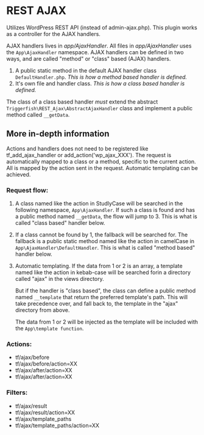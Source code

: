 # REST AJAX

Utilizes WordPress REST API (instead of admin-ajax.php). This plugin works as a controller for the AJAX handlers. 

AJAX handlers lives in _app/AjaxHandler_. All files in _app/AjaxHandler_ uses the `App\AjaxHandler` namespace. 
AJAX handlers can be defined in two ways, and are called "method" or "class" based (AJAX) handlers.

1. A public static method in the default AJAX handler class `DefaultHandler.php`. _This is how a method based handler is defined._
2. It's own file and handler class. _This is how a class based handler is defined._

The class of a class based handler _must_ extend the abstract `Triggerfish\REST_Ajax\AbstractAjaxHandler` class and implement a public method called `__getData`.

## More in-depth information

Actions and handlers does not need to be registered like tf_add_ajax_handler or add_action('wp_ajax_XXX').
The request is automatically mapped to a class or a method, specific to the current action.
All is mapped by the action sent in the request.
Automatic templating can be achieved.

### Request flow:

1. A class named like the action in StudlyCase will be searched in the following namespace, `App\AjaxHandler`. If such a class is found and has a public method named `__getData`, the flow will jump to 3. This is what is called "class based" handler below.

2. If a class cannot be found by 1, the fallback will be searched for. The fallback is a public static method named like the action in camelCase in `App\AjaxHandler\DefaultHandler`. This is what is called "method based" handler below.

3. Automatic templating.
   If the data from 1 or 2 is an array, a template named like the action in kebab-case will be searched forin a directory called "ajax" in the views directory.

   But if the handler is "class based", the class can define a public method named `__template` that return the preferred template's path. This will take precedence over, and fall back to, the template in the "ajax" directory from above.

   The data from 1 or 2 will be injected as the template will be included with the `App\template function`.

### Actions:
- tf/ajax/before
- tf/ajax/before/action=XX
- tf/ajax/after/action=XX
- tf/ajax/after/action=XX

### Filters:
- tf/ajax/result
- tf/ajax/result/action=XX
- tf/ajax/template_paths
- tf/ajax/template_paths/action=XX
